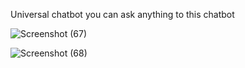 Universal chatbot 
you can ask anything to this chatbot

![Screenshot (67)](https://github.com/Shiva008/QA-Chatbot/assets/91310677/986ab43f-32ac-4994-af48-df1d6dd88d9b)

![Screenshot (68)](https://github.com/Shiva008/QA-Chatbot/assets/91310677/1944549a-3901-4307-bee8-a9b67777f892)
